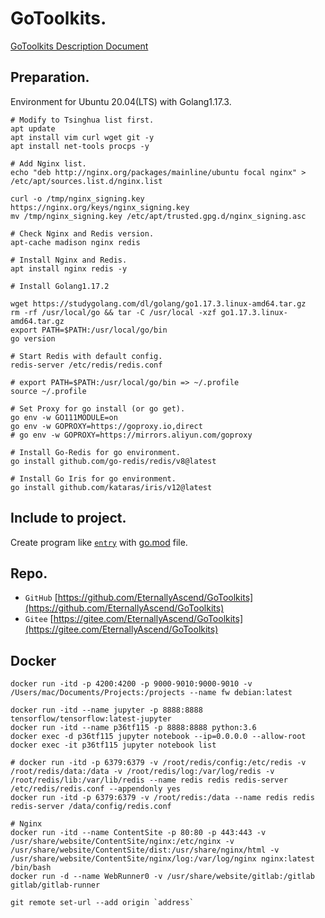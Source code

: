 # GoToolkits.
[GoToolkits Description Document](./document/README.md)

## Preparation.

Environment for Ubuntu 20.04(LTS) with Golang1.17.3.

```Shell
# Modify to Tsinghua list first.
apt update
apt install vim curl wget git -y
apt install net-tools procps -y

# Add Nginx list.
echo "deb http://nginx.org/packages/mainline/ubuntu focal nginx" > /etc/apt/sources.list.d/nginx.list

curl -o /tmp/nginx_signing.key https://nginx.org/keys/nginx_signing.key
mv /tmp/nginx_signing.key /etc/apt/trusted.gpg.d/nginx_signing.asc

# Check Nginx and Redis version.
apt-cache madison nginx redis

# Install Nginx and Redis.
apt install nginx redis -y

# Install Golang1.17.2

wget https://studygolang.com/dl/golang/go1.17.3.linux-amd64.tar.gz
rm -rf /usr/local/go && tar -C /usr/local -xzf go1.17.3.linux-amd64.tar.gz
export PATH=$PATH:/usr/local/go/bin
go version

# Start Redis with default config.
redis-server /etc/redis/redis.conf

# export PATH=$PATH:/usr/local/go/bin => ~/.profile
source ~/.profile

# Set Proxy for go install (or go get).
go env -w GO111MODULE=on
go env -w GOPROXY=https://goproxy.io,direct
# go env -w GOPROXY=https://mirrors.aliyun.com/goproxy

# Install Go-Redis for go environment.
go install github.com/go-redis/redis/v8@latest

# Install Go Iris for go environment.
go install github.com/kataras/iris/v12@latest
```

## Include to project.
Create program like [`entry`](./entry) with [go.mod](./go.mod) file.

## Repo.
- `GitHub` [https://github.com/EternallyAscend/GoToolkits](https://github.com/EternallyAscend/GoToolkits)
- `Gitee` [https://gitee.com/EternallyAscend/GoToolkits](https://gitee.com/EternallyAscend/GoToolkits)

## Docker
```Shell
docker run -itd -p 4200:4200 -p 9000-9010:9000-9010 -v /Users/mac/Documents/Projects:/projects --name fw debian:latest

docker run -itd --name jupyter -p 8888:8888 tensorflow/tensorflow:latest-jupyter
docker run -itd --name p36tf115 -p 8888:8888 python:3.6
docker exec -d p36tf115 jupyter notebook --ip=0.0.0.0 --allow-root
docker exec -it p36tf115 jupyter notebook list

# docker run -itd -p 6379:6379 -v /root/redis/config:/etc/redis -v /root/redis/data:/data -v /root/redis/log:/var/log/redis -v /root/redis/lib:/var/lib/redis --name redis redis redis-server /etc/redis/redis.conf --appendonly yes
docker run -itd -p 6379:6379 -v /root/redis:/data --name redis redis redis-server /data/config/redis.conf

# Nginx
docker run -itd --name ContentSite -p 80:80 -p 443:443 -v /usr/share/website/ContentSite/nginx:/etc/nginx -v /usr/share/website/ContentSite/dist:/usr/share/nginx/html -v /usr/share/website/ContentSite/nginx/log:/var/log/nginx nginx:latest /bin/bash
docker run -d --name WebRunner0 -v /usr/share/website/gitlab:/gitlab  gitlab/gitlab-runner
```

```Shell
git remote set-url --add origin `address`
```
